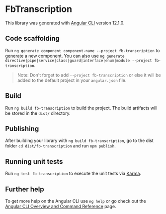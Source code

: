 # FbTranscription

This library was generated with [Angular CLI](https://github.com/angular/angular-cli) version 12.1.0.

## Code scaffolding

Run `ng generate component component-name --project fb-transcription` to generate a new component. You can also use `ng generate directive|pipe|service|class|guard|interface|enum|module --project fb-transcription`.
> Note: Don't forget to add `--project fb-transcription` or else it will be added to the default project in your `angular.json` file. 

## Build

Run `ng build fb-transcription` to build the project. The build artifacts will be stored in the `dist/` directory.

## Publishing

After building your library with `ng build fb-transcription`, go to the dist folder `cd dist/fb-transcription` and run `npm publish`.

## Running unit tests

Run `ng test fb-transcription` to execute the unit tests via [Karma](https://karma-runner.github.io).

## Further help

To get more help on the Angular CLI use `ng help` or go check out the [Angular CLI Overview and Command Reference](https://angular.io/cli) page.
